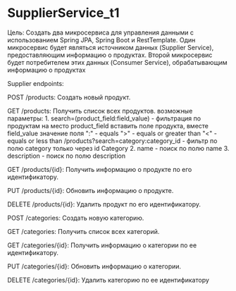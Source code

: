 # SupplierService_t1

Цель: Создать два микросервиса для управления данными с использованием Spring JPA, Spring Boot и RestTemplate. 
Один микросервис будет являться источником данных (Supplier Service), предоставляющим информацию о продуктах. 
Второй микросервис будет потребителем этих данных (Consumer Service), обрабатывающим информацию о продуктах

Supplier endpoints:

POST /products: Создать новый продукт.

GET /products: Получить список всех продуктов.
    возможные параметры:
    1. search=(product_field:field_value) - фильтрация по продуктам
    на место product_field вставить поле продукта, вместе field_value значение поля
    ":" - equals
    ">" - equals or greater than
    "<" - equals or less than
    /products?search=category:category_id - фильтр по полю category только через id Category
    2. name - поиск по полю name
    3. description - поиск по полю description

GET /products/{id}: Получить информацию о продукте по его идентификатору.

PUT /products/{id}: Обновить информацию о продукте.

DELETE /products/{id}: Удалить продукт по его идентификатору.

POST /categories: Создать новую категорию.

GET /categories: Получить список всех категорий.

GET /categories/{id}: Получить информацию о категории по ее идентификатору.

PUT /categories/{id}: Обновить информацию о категории.

DELETE /categories/{id}: Удалить категорию по ее идентификатору